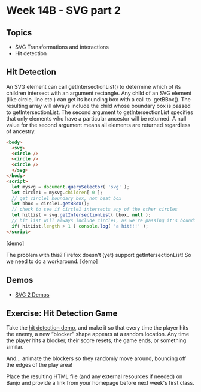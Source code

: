 # Week 14B - SVG part 2

## Topics
- SVG Transformations and interactions
- Hit detection

## Hit Detection
An SVG element can call getIntersectionList() to determine which of its children intersect with an argument rectangle. Any child of an SVG element (like circle, line etc.) can get its bounding box with a call to .getBBox(). The resulting array will always include the child whose boundary box is passed to getIntersectionList. The second argument to getIntersectionList specifies that only elements who have a particular ancestor will be returned. A null value for the second argument means all elements are returned regardless of ancestry.

```html
<body>
  <svg>
  <circle />
  <circle />
  <circle />
  </svg>
</body>
<script>
  let mysvg = document.querySelector( 'svg' );
  let circle1 = mysvg.children[ 0 ];
  // get circle1 boundary box, not beat box
  let bbox = circle1.getBBox();
  // check to see if circle1 intersects any of the other circles
  let hitList = svg.getIntersectionList( bbox, null );
  // hit list will always include circle1, as we're passing it's bounding box. It will also include any other svg elements circle1 intersects. So:
  if( hitList.length > 1 ) console.log( 'a hit!!!' );
</script>
```
[demo]

The problem with this? Firefox doesn't (yet) support getIntersectionList! So we need to do a workaround.
[demo]

## Demos
- [SVG 2 Demos](../other-files/SVG-Demos.zip)

## Exercise: Hit Detection Game
Take the [hit detection demo](), and make it so that every time the player hits the enemy, a new “blocker” shape appears at a random location. Any time the player hits a blocker, their score resets, the game ends, or something similar.

And... animate the blockers so they randomly move around, bouncing off the edges of the play area!

Place the resulting HTML file (and any external resources if needed) on Banjo and provide a link from your homepage before next week's first class.
